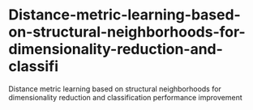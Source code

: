 # Distance-metric-learning-based-on-structural-neighborhoods-for-dimensionality-reduction-and-classifi
Distance metric learning based on structural neighborhoods for dimensionality reduction and classification performance improvement
